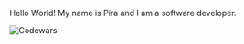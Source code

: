 Hello World! My name is Pira and I am a software developer.

![Codewars](https://github.r2v.ch/codewars?user=piratejas&stroke=%23BB432C)
